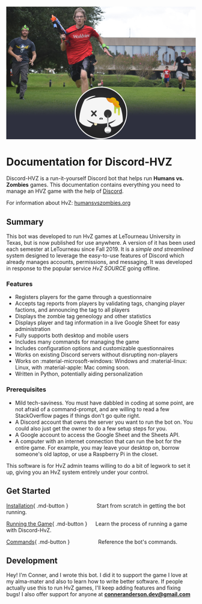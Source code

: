 
![Hero](img/hero4.webp)

# Documentation for Discord-HVZ

Discord-HVZ is a run-it-yourself Discord bot that helps run **Humans vs. Zombies** games. This documentation contains everything you need to manage an HVZ game with the help of [Discord](https://discord.com/).

For information about HvZ: [humansvszombies.org](https://humansvszombies.org/)

## Summary

This bot was developed to run HvZ games at LeTourneau University in Texas, but is now published for use anywhere. A version of it has been used each semester at LeTourneau since Fall 2019. It is a *simple and streamlined* system designed to leverage the easy-to-use features of Discord which already manages accounts, permissions, and messaging. It was developed in response to the popular service *HvZ SOURCE* going offline.

### Features

- Registers players for the game through a questionnaire
- Accepts tag reports from players by validating tags, changing player factions, and announcing the tag to all players
- Displays the zombie tag geneology and other statistics
- Displays player and tag information in a live Google Sheet for easy administration
- Fully supports both desktop and mobile users
- Includes many commands for managing the game
- Includes configuration options and customizable questionnaires
- Works on existing Discord servers without disrupting non-players
- Works on :material-microsoft-windows: Windows and :material-linux: Linux, with :material-apple: Mac coming soon.
- Written in Python, potentially aiding personalization

### Prerequisites


- Mild tech-saviness. You must have dabbled in coding at some point, are not afraid of a command-prompt, and are willing to read a few StackOverflow pages if things don't go quite right.
- A Discord account that owns the server you want to run the bot on. You could also just get the owner to do a few setup steps for you.
- A Google account to access the Google Sheet and the Sheets API.
- A computer with an internet connection that can run the bot for the entire game. For example, you may leave your desktop on, borrow someone's old laptop, or use a Raspberry Pi in the closet. 

This software is for HvZ admin teams willing to do a bit of legwork to set it up, giving you an HvZ system entirely under your control.

## Get Started


[Installation](installation.md){ .md-button } &emsp; &emsp; &emsp; &emsp; Start from scratch in getting the bot running.

[Running the Game](running_the_game.md){ .md-button } &emsp; Learn the process of running a game with Discord-HvZ.

[Commands](commands.md){ .md-button } &emsp; &emsp; &emsp; &emsp; Reference the bot's commands.




## Development

Hey! I'm Conner, and I wrote this bot. I did it to support the game I love at my alma-mater and also to learn how to write better software. If people actually use this to run HvZ games, I'll keep adding features and fixing bugs! I also offer support for anyone at **conneranderson.dev@gmail.com**
